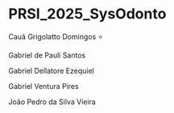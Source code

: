 # PRSI_2025_SysOdonto

Cauã Grigolatto Domingos ⭐

Gabriel de Pauli Santos

Gabriel Dellatore Ezequiel

Gabriel Ventura Pires

João Pedro da Silva Vieira
